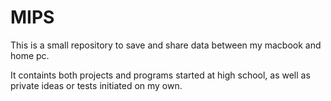 # MIPS
This is a small repository to save and share data between my macbook and home pc.

It containts both projects and programs started at high school,
as well as private ideas or tests initiated on my own.
